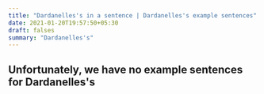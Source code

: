 ```yaml
---
title: "Dardanelles's in a sentence | Dardanelles's example sentences"
date: 2021-01-20T19:57:50+05:30
draft: falses
summary: "Dardanelles's"
---
```

## Unfortunately, we have no example sentences for Dardanelles's                 
